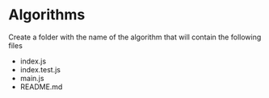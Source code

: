 # Algorithms

Create a folder with the name of the algorithm that will contain the following files
* index.js
* index.test.js
* main.js
* README.md
